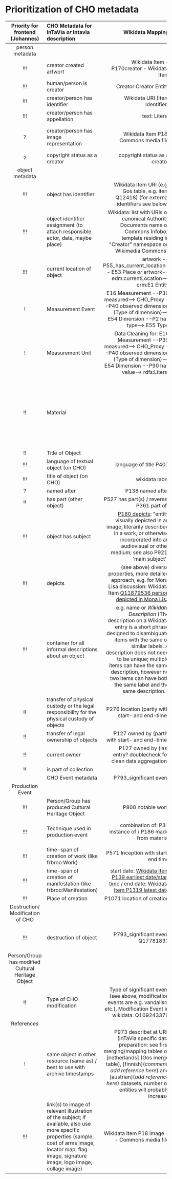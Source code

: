 # Prioritization of CHO metadata

| Priority for frontend (Johannes)       | CHO Metadata for InTaVia  *or* Intavia description          | Wikidata Mapping  |  wikidatata reference  |
| :-------------: |:-------------| -----:| -----:|
| person metadata  |
| !!!      | creator created artwort | Wikidata Item - P170creator - Wikidata Item| [creator P170](https://www.wikidata.org/wiki/Property:P170) |
| !!!      | human/person is creator | Creator:Creator Entity| [Commons Creator page P11472](https://www.wikidata.org/wiki/Property:P1472) |
| !!!      | creator/person has identifier| Wikidata URI (Item Identifier) | [Wikidata human Q5](https://www.wikidata.org/wiki/Q5) |  
| !!!      | creator/person has appellation| text: Literal| [Wikidata name in native language P1559](https://www.wikidata.org/wiki/Property:P1559) |
| ?      | creator/person has image representation| Wikidata Item P18: Commons media file  |  [Wikidata Item P18](https://www.wikidata.org/wiki/Property:P18); [subclass of Q18610173: Wikidata property to link to Commons](https://www.wikidata.org/wiki/Q18610173) |
| ?      | copyright status as a creator |  copyright status as a creator  | [P7763](https://www.wikidata.org/wiki/Property:P7763) |
| object metadata  |
| !!!      | object has identifier| Wikidata Item URI (e.g. Gos table, e.g. item Q12418) (for external identifiers see below) |  Commons Creator page Wikidata Item P1472 |  [P1472](https://www.wikidata.org/wiki/Property:P1472) |
| !!!     | object identifier assignment (to attach responsible actor, date, maybe place) | Wikidata: list with URIs of canonical Authority Documents name of Commons Infobox template residing in "Creator" namespace on Wikimedia Commons? |  discuss: [Authority Control?](https://en.wikipedia.org/wiki/Authority_control) |
| !!! | current location of object      |  artwork -- P55_has_current_location-- E53 Place *or* artwork--edm:currentLocation--> crm:E1 Entity  | [Wikidata Property P276 location](https://www.wikidata.org/wiki/Property:P276)  |
| !      | Measurement Event| E16 Measurement --P39 measured--> CHO_Proxy --P40 observed dimension (Type of dimension)--> E54 Dimension --P2 has type--> E55 Type | Wikidata properties [width P 2049](https://www.wikidata.org/wiki/Property:P2049) and [height P2048](https://www.wikidata.org/wiki/Property:P2048)|
| !     | Measurement Unit     |  Data Cleaning for: E16 Measurement --P39 measured--> CHO_Proxy --P40 observed dimension (Type of dimension)--> E54 Dimension --P90 has value--> rdfs:Literal | in Wikidata: Literal (e.g. "100 cm" or "100 centimetre")  |
| !! | Material      |    | [P186 made from material](https://www.wikidata.org/w/index.php?title=Property:P168&action=edit&redlink=1) (-> this property was removed from Wikidata = find equivalent in other datasets/Wikidata examples): material the subject or the object is made of or derived from (do not confuse with P10672 which is used for processes) |
| !! | Title of Object      |    |   |
| !!! | language of textual object (on CHO)   |  language of title  P407  |  [P407 language of work or name ](https://www.wikidata.org/wiki/Property:P407)  |
| !!! | title of object (on CHO)   |  wikidata label  |
| ? | named after   |   P138 named after   |   [P138 named after](https://www.wikidata.org/wiki/Property:P138)   |
| !! | has part (other object)   |   P527 has part(s) / reverse: P361 part of)  |  [P527 has part(s)](https://www.wikidata.org/wiki/Property:P527)  [P361 part of](https://www.wikidata.org/wiki/Property:P361) |
| !!! | object has subject   |  [P180 depicts](https://www.wikidata.org/wiki/Property:P180): "entity visually depicted in an image, literarily described in a work, or otherwise incorporated into an audiovisual or other medium; see also P921, 'main subject'" |  [P180](https://www.wikidata.org/wiki/Property:P180)  |
| !!! | depicts   | (see above) diverse properties, more detailed approach, e.g. for Mona Lisa discussion: Wikidata Item [Q11879536 person depicted in Mona Lisa](https://www.wikidata.org/wiki/Q11879536)   |
| !!! | container for all informal descriptions about an object   |  e.g. name or *Wikidata Description* (The description on a Wikidata entry is a short phrase designed to disambiguate items with the same or similar labels. A description does not need to be unique; multiple items can have the same description, however no two items can have both the same label and the same description. )  |
| !! | transfer of physical custody or the legal responsibility for the physical custody of objects  |  P276 location (partly with start- and end-time)  |  [P276 location](https://www.wikidata.org/wiki/Property:P276) |
| !! | transfer of legal ownership of objects  |  P127 owned by (partly with start- and end-time)  |  [P127 owned by](https://www.wikidata.org/wiki/Property:P127)  |
| !!	| current owner  |  P127 owned by (last entry? doublecheck for clean data aggregation)  | [P127 owned by](https://www.wikidata.org/wiki/Property:P127) |
| !!	| is part of collection  |    |
| 	  | 	 CHO Event metadata    |   P793_significant event   | [P739 significant event](https://www.wikidata.org/wiki/Property:P793)  |
| 	 Production Event      |
| !!!	| Person/Group has produced Cultural Heritage Object|  P800 notable work  |    [P800 notable work](https://www.wikidata.org/wiki/Property:P800)   | 
| !!!	| Technique used in production event  | combination of:  P31 instance of /  P186 made from material |  [P31 instance of](https://www.wikidata.org/wiki/Property:P31), [P186 made from material](https://www.wikidata.org/wiki/Property:P186)  (hierarchy of Wikidata could be applied, I think)   |
| !!!	| time-span of creation of work (like frbroo:Work)  |  P571 Inception with start/ end time| [P571 inception](https://www.wikidata.org/wiki/Property:P571)  |
| !!!	| time-span of creation of manifestation (like frbroo:Manifestation) |  start date: [Wikidata Item P139 earliest date/start time](https://www.wikidata.org/wiki/Property:P1319) / end date: [Wikidata Item P1319 latest date](https://www.wikidata.org/wiki/Property:P1319) |   |
| !!!	| Place of creation  |  P1071 location of creation  | [P1071](https://www.wikidata.org/wiki/Property:P1071)
| 	 Destruction/ Modification of CHO      |
| !!!	| destruction of object  |  P793_significant event  Q17781833  | Wikidata Item (artwork) -- significant event (P793) --  Destruction (WikidataItem:Q17781833)  |  [P739 significant event](https://www.wikidata.org/wiki/Property:P793)  |
| 	 Person/Group has modified Cultural Heritage Object     |
| !!	| Type of CHO modification  |  Type of significant event (see above, modification events are e.g. vandalism etc.), Modification Event in wikidata: Q109243379  |  [P739 significant event](https://www.wikidata.org/wiki/Property:P793) [Q109243379 Modification](https://www.wikidata.org/wiki/Q109243379) 
| 	 References      |
| !	| same object in other resource (same as) / best to use with archive timestamps | P973 describet at URL (InTaVia specific data preparation: see first merging/mapping tables of [netherlands] (Gos merge table), [finnish](*comment: add reference here*) and [austrian](*add reference here*) datasets, number of entities will probably increase |  [P973 described in URL](https://www.wikidata.org/wiki/Property:P973)  |
| !!!	| link(s) to image of relevant illustration of the subject; if available, also use more specific properties (sample: coat of arms image, locator map, flag image, signature image, logo image, collage image) |  Wikidata Item P18 image -- Commons media file | [P18 "image" ](https://www.wikidata.org/wiki/Property:P18)  |

